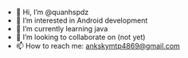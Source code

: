 - 👋 Hi, I’m @quanhspdz
- 👀 I’m interested in Android development
- 🌱 I’m currently learning java
- 💞️ I’m looking to collaborate on (not yet)
- 📫 How to reach me: ankskymtp4869@gmail.com

<!---
quanhspdz/quanhspdz is a ✨ special ✨ repository because its `README.md` (this file) appears on your GitHub profile.
You can click the Preview link to take a look at your changes.
--->
